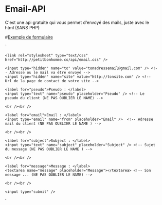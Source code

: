 # Email-API
C'est une api gratuite qui vous permet d'envoyé des mails, juste avec le html (SANS PHP)

#<a href="http://https://github.com/DevilsCraft/Email-API/exemple/html">Exemple de formulaire</A>

`
<form action="http://petitbonhomme.co/api/mail.php" method="POST"> <!-- OBLIGATOIRE -->

	<link rel="stylesheet" type="text/css" href="http://petitbonhomme.co/api/email.css" />

	<input type="hidden" name="to" value="tonadressemail@gmail.com" /> <!-- Adresse ou le mail va être envoyé -->
	<input type="hidden" name="site" value="http://tonsite.com" /> <!-- Url de la page de contact de votre site -->

	<label for="pseudo">Pseudo : </label>
	<input type="text" name="pseudo" placeholder="Pseudo" /> <!-- Le pseudo du client (NE PAS OUBLIER LE NAME) -->

	<br /><br />

	<label for="email">Email : </label>
	<input type="email" name="from" placeholder="Email" />  <!-- Adresse mail du client (NE PAS OUBLIER LE NAME ) -->

	<br /><br />

	<label for="subject">Subject : </label>
	<input type="text" name="subject" placeholder="Subject" /> <!-- Sujet du message (NE PAS OUBLIER LE NAME ) -->

	<br /><br />

	<label for="message">Message : </label>
	<textarea name="message" placeholder="Message"></textarea> <!-- Son message ... (NE PAS OUBLIER LE NAME) -->

	<br /><br />

	<input type="submit" />
	
</form>

`



